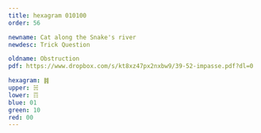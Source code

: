 ```yaml
---
title: hexagram 010100
order: 56

newname: Cat along the Snake's river
newdesc: Trick Question

oldname: Obstruction
pdf: https://www.dropbox.com/s/kt8xz47px2nxbw9/39-52-impasse.pdf?dl=0

hexagram: ䷦
upper: ☵
lower: ☶
blue: 01
green: 10
red: 00
---
```

